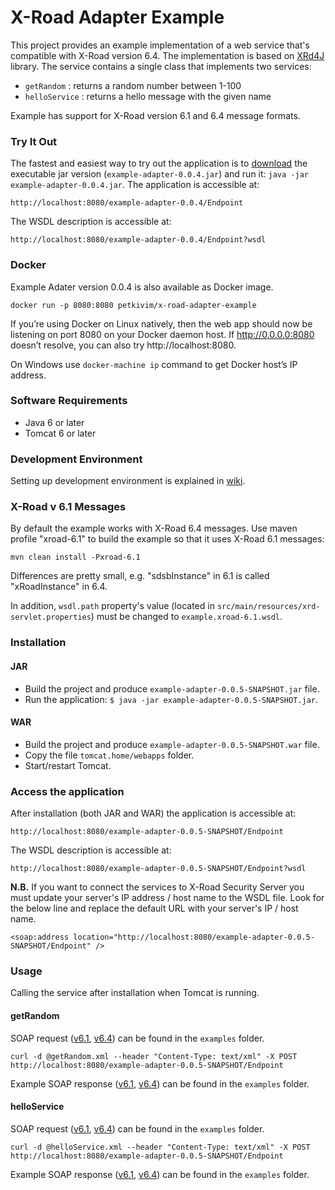 # X-Road Adapter Example

This project provides an example implementation of a web service that's compatible with X-Road version 6.4. The implementation is based on [XRd4J](https://github.com/petkivim/xrd4j) library. The service contains a single class that
implements two services:

* ```getRandom``` : returns a random number between 1-100
* ```helloService``` : returns a hello message with the given name

Example has support for X-Road version 6.1 and 6.4 message formats.

### Try It Out

The fastest and easiest way to try out the application is to [download](https://github.com/petkivim/x-road-adapter-example/releases/download/example-adapter-0.0.4/example-adapter-0.0.4.jar) the executable jar version (```example-adapter-0.0.4.jar```) and run it: ```java -jar example-adapter-0.0.4.jar```. The application is accessible at:

```
http://localhost:8080/example-adapter-0.0.4/Endpoint
```

The WSDL description is accessible at:

```
http://localhost:8080/example-adapter-0.0.4/Endpoint?wsdl
```

### Docker

Example Adater version 0.0.4 is also available as Docker image.

```
docker run -p 8080:8080 petkivim/x-road-adapter-example
```

If you’re using Docker on Linux natively, then the web app should now be listening on port 8080 on your Docker daemon host. If http://0.0.0.0:8080 doesn’t resolve, you can also try http://localhost:8080.

On Windows use ```docker-machine ip``` command to get Docker host’s IP address.

### Software Requirements

* Java 6 or later
* Tomcat 6 or later

### Development Environment

Setting up development environment is explained in [wiki](https://github.com/petkivim/x-road-adapter-example/wiki/Setting-up-Development-Environment).

### X-Road v 6.1 Messages

By default the example works with X-Road 6.4 messages. Use maven profile "xroad-6.1" to build the example so that it uses X-Road 6.1 messages:

```
mvn clean install -Pxroad-6.1
```
Differences are pretty small, e.g. "sdsbInstance" in 6.1 is called "xRoadInstance" in 6.4.

In addition, ```wsdl.path``` property's value (located in ```src/main/resources/xrd-servlet.properties```) must be changed to ```example.xroad-6.1.wsdl```.

### Installation

#### JAR

* Build the project and produce ```example-adapter-0.0.5-SNAPSHOT.jar``` file.
* Run the application: ```$ java -jar example-adapter-0.0.5-SNAPSHOT.jar```.

#### WAR

* Build the project and produce ```example-adapter-0.0.5-SNAPSHOT.war``` file.
* Copy the file ```tomcat.home/webapps``` folder.
* Start/restart Tomcat.

### Access the application

After installation (both JAR and WAR) the application is accessible at:

```
http://localhost:8080/example-adapter-0.0.5-SNAPSHOT/Endpoint
```

The WSDL description is accessible at:

```
http://localhost:8080/example-adapter-0.0.5-SNAPSHOT/Endpoint?wsdl
```

**N.B.** If you want to connect the services to X-Road Security Server you must update your server's IP address / host name to the WSDL file. Look for the below line and replace the default URL with your server's IP / host name.

```
<soap:address location="http://localhost:8080/example-adapter-0.0.5-SNAPSHOT/Endpoint" />
```

### Usage

Calling the service after installation when Tomcat is running.

#### getRandom

SOAP request ([v6.1](https://github.com/petkivim/x-road-adapter-example/blob/master/examples/getRandomRequest.xml), [v6.4](https://github.com/petkivim/x-road-adapter-example/blob/master/examples/xroad-6.4/getRandomRequest.xml)) can be found in the ```examples``` folder.

```
curl -d @getRandom.xml --header "Content-Type: text/xml" -X POST http://localhost:8080/example-adapter-0.0.5-SNAPSHOT/Endpoint
```

Example SOAP response ([v6.1](https://github.com/petkivim/x-road-adapter-example/blob/master/examples/getRandomResponse.xml), [v6.4](https://github.com/petkivim/x-road-adapter-example/blob/master/examples/xroad-6.4/getRandomResponse.xml)) can be found in the ```examples``` folder.

#### helloService

SOAP request ([v6.1](https://github.com/petkivim/x-road-adapter-example/blob/master/examples/helloServiceRequest.xml),  [v6.4](https://github.com/petkivim/x-road-adapter-example/blob/master/examples/xroad-6.4/helloServiceRequest.xml)) can be found in the ```examples``` folder.

```
curl -d @helloService.xml --header "Content-Type: text/xml" -X POST http://localhost:8080/example-adapter-0.0.5-SNAPSHOT/Endpoint
```

Example SOAP response ([v6.1](https://github.com/petkivim/x-road-adapter-example/blob/master/examples/helloServiceResponse.xml), [v6.4](https://github.com/petkivim/x-road-adapter-example/blob/master/examples/xroad-6.4/helloServiceResponse.xml)) can be found in the ```examples``` folder.
